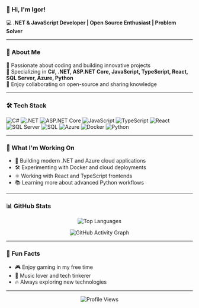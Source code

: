 ### 👋 Hi, I'm Igor!

💻 **.NET & JavaScript Developer | Open Source Enthusiast | Problem Solver**

---

### 🧭 About Me
🔹 Passionate about coding and building innovative projects  
🔹 Specializing in **C#, .NET, ASP.NET Core, JavaScript, TypeScript, React, SQL Server, Azure, Python**  
🔹 Enjoy collaborating on open-source and sharing knowledge  

---

### 🛠️ Tech Stack
![C#](https://img.shields.io/badge/-CSharp-239120?style=flat&logo=csharp&logoColor=white)
![.NET](https://img.shields.io/badge/-.NET-512BD4?style=flat&logo=dotnet&logoColor=white)
![ASP.NET Core](https://img.shields.io/badge/-ASP.NET%20Core-512BD4?style=flat&logo=dotnet&logoColor=white)
![JavaScript](https://img.shields.io/badge/-JavaScript-F7DF1E?style=flat&logo=javascript&logoColor=black)
![TypeScript](https://img.shields.io/badge/-TypeScript-3178C6?style=flat&logo=typescript&logoColor=white)
![React](https://img.shields.io/badge/-React-20232A?style=flat&logo=react&logoColor=61DAFB)
![SQL Server](https://img.shields.io/badge/-SQL%20Server-CC2927?style=flat&logo=microsoftsqlserver&logoColor=white)
![SQL](https://img.shields.io/badge/-SQL-4479A1?style=flat&logo=mysql&logoColor=white)
![Azure](https://img.shields.io/badge/-Azure-0078D4?style=flat&logo=microsoftazure&logoColor=white)
![Docker](https://img.shields.io/badge/-Docker-2496ED?style=flat&logo=docker&logoColor=white)
![Python](https://img.shields.io/badge/-Python-3776AB?style=flat&logo=python&logoColor=white)

---

### 🚀 What I'm Working On
- 🧩 Building modern .NET and Azure cloud applications
- 🛠️ Experimenting with Docker and cloud deployments
- ⚛️ Working with React and TypeScript frontends
- 📚 Learning more about advanced Python workflows

---

### 📊 GitHub Stats
<p align="center">
  <img src="https://github-readme-stats.vercel.app/api/top-langs/?username=igorksk&layout=compact&theme=radical" alt="Top Languages">
</p>
<p align="center">
  <img src="https://github-readme-activity-graph.vercel.app/graph?username=igorksk&theme=react-dark" alt="GitHub Activity Graph">
</p>

---

### 🎯 Fun Facts
- 🎮 Enjoy gaming in my free time
- 🎵 Music lover and tech tinkerer
- 🔥 Always exploring new technologies

---

<p align="center">
  <img src="https://komarev.com/ghpvc/?username=igorksk&style=flat&color=blue" alt="Profile Views">
</p>

